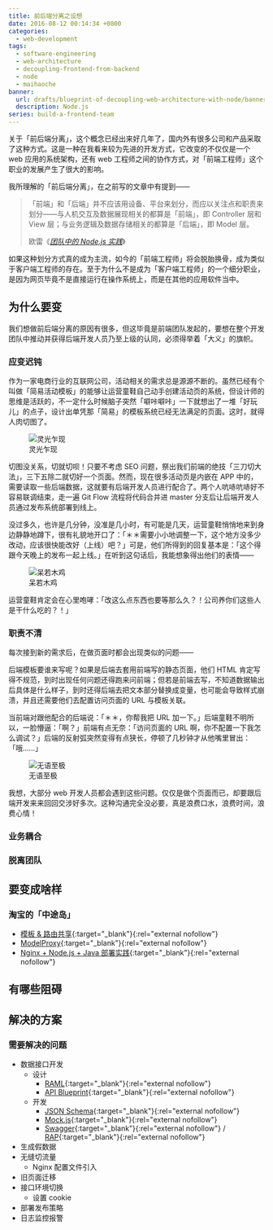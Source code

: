 ```yaml
---
title: 前后端分离之设想
date: 2016-08-12 00:14:34 +0800
categories:
  - web-development
tags:
  - software-engineering
  - web-architecture
  - decoupling-frontend-from-backend
  - node
  - maihaoche
banner:
  url: drafts/blueprint-of-decoupling-web-architecture-with-node/banner.jpg
  description: Node.js
series: build-a-frontend-team
---
```


关于「前后端分离」，这个概念已经出来好几年了，国内外有很多公司和产品采取了这种方式。这是一种在我看来较为先进的开发方式，它改变的不仅仅是一个 web 应用的系统架构，还有 web 工程师之间的协作方式，对「前端工程师」这个职业的发展产生了很大的影响。

我所理解的「前后端分离」，在之前写的文章中有提到——

<blockquote>
  <p>「前端」和「后端」并不应该用设备、平台来划分，而应以关注点和职责来划分——与人机交互及数据展现相关的都算是「前端」，即 Controller 层和 View 层；与业务逻辑及数据存储相关的都算是「后端」，即 Model 层。</p>
  <footer>欧雷《<cite><a href="/posts/working-with-node-in-team/">团队中的 Node.js 实践</a></cite>》</footer>
</blockquote>

如果这种划分方式真的成为主流，如今的「前端工程师」将会脱胎换骨，成为类似于客户端工程师的存在。至于为什么不是成为「客户端工程师」的一个细分职业，是因为网页毕竟不是直接运行在操作系统上，而是在其他的应用软件当中。

## 为什么要变

我们想做前后端分离的原因有很多，但这毕竟是前端团队发起的，要想在整个开发团队中推动并获得后端开发人员乃至上级的认同，必须得举着「大义」的旗帜。

### 应变迟钝

作为一家电商行业的互联网公司，活动相关的需求总是源源不断的。虽然已经有个叫做「简易活动模板」的能够让运营童鞋自己动手创建活动页的系统，但设计师的思维是活跃的，不一定什么时候脑子突然「噼咔噼咔」一下就想出了一堆「好玩儿」的点子，设计出单凭那「简易」的模板系统已经无法满足的页面。这时，就得人肉切图了。

<figure>
  <img src="{{ 'drafts/blueprint-of-decoupling-web-architecture-with-node/new-idea' | asset_path }}" alt="灵光乍现">
  <figcaption>灵光乍现</figcaption>
</figure>

切图没关系，切就切呗！只要不考虑 SEO 问题，祭出我们前端的绝技「三刀切大法」，三下五除二就切好一个页面。然而，现在很多活动页是内嵌在 APP 中的，需要读取一些后端数据，这就要有后端开发人员进行配合了。两个人吭哧吭哧好不容易联调结束，走一遍 Git Flow 流程将代码合并进 master 分支后让后端开发人员通过发布系统部署到线上。

没过多久，也许是几分钟，没准是几小时，有可能是几天，运营童鞋悄悄地来到身边静静地蹲下，很有礼貌地开口了：「＊＊需要小小地调整一下，这个地方没多少改动，应该很快能改好（上线）吧？」可是，他们所得到的回复基本是：「这个得跟今天晚上的发布一起上线。」在听到这句话后，我能想象得出他们的表情——

<figure>
  <img src="{{ 'drafts/blueprint-of-decoupling-web-architecture-with-node/petrified' | asset_path }}" alt="呆若木鸡">
  <figcaption>呆若木鸡</figcaption>
</figure>

运营童鞋肯定会在心里咆哮：「改这么点东西也要等那么久？！公司养你们这些人是干什么吃的？！」

### 职责不清

每次接到新的需求后，在做页面时都会出现类似的问题——

后端模板要谁来写呢？如果是后端去套用前端写的静态页面，他们 HTML 肯定写得不规范，到时出现任何问题还得跑来问前端；但若是前端去写，不知道数据输出后具体是什么样子，到时还得后端去把文本部分替换成变量，也可能会导致样式崩溃，并且还需要他们去配置访问页面的 URL 与模板关联。

当前端对跟他配合的后端说：「＊＊，你帮我把 URL 加一下。」后端童鞋不明所以，一脸懵逼：「啊？」前端有点无奈：「访问页面的 URL 啊，你不配置一下我怎么调试？」后端的反射弧突然变得有点狭长，停顿了几秒钟才从他嘴里冒出：「哦……」

<figure>
  <img src="{{ 'drafts/blueprint-of-decoupling-web-architecture-with-node/angry' | asset_path }}" alt="无语至极">
  <figcaption>无语至极</figcaption>
</figure>

我想，大部分 web 开发人员都会遇到这些问题。仅仅是做个页面而已，却要跟后端开发来来回回交涉好多次。这种沟通完全没必要，真是浪费口水，浪费时间，浪费心情！

### 业务耦合

### 脱离团队

## 要变成啥样

### 淘宝的「中途岛」

* [模板 & 路由共享](http://blog.jobbole.com/65534/){:target="_blank"}{:rel="external nofollow"}
* [ModelProxy](http://blog.jobbole.com/65541/){:target="_blank"}{:rel="external nofollow"}
* [Nginx + Node.js + Java 部署实践](http://blog.jobbole.com/71675/){:target="_blank"}{:rel="external nofollow"}

## 有哪些阻碍

## 解决的方案

### 需要解决的问题

* 数据接口开发
    * 设计
        * [RAML](http://raml.org){:target="_blank"}{:rel="external nofollow"}
        * [API Blueprint](https://apiblueprint.org){:target="_blank"}{:rel="external nofollow"}
    * 开发
        * [JSON Schema](http://json-schema.org){:target="_blank"}{:rel="external nofollow"}
        * [Mock.js](http://mockjs.com){:target="_blank"}{:rel="external nofollow"}
        * [Swagger](http://swagger.io){:target="_blank"}{:rel="external nofollow"} / [RAP](http://rapapi.net/){:target="_blank"}{:rel="external nofollow"}
* 生成假数据
* 无缝切流量
    * Nginx 配置文件引入
* 旧页面迁移
* 接口环境切换
    * 设置 cookie
* 部署发布策略
* 日志监控报警
